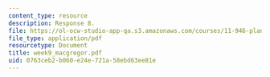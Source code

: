 ```yaml
---
content_type: resource
description: Response 8.
file: https://ol-ocw-studio-app-qa.s3.amazonaws.com/courses/11-946-planning-in-transition-economies-for-growth-and-equity-spring-2004/0763ceb2b060e24e721a58ebd63ee81e_week9_macgregor.pdf
file_type: application/pdf
resourcetype: Document
title: week9_macgregor.pdf
uid: 0763ceb2-b060-e24e-721a-58ebd63ee81e
---
```

